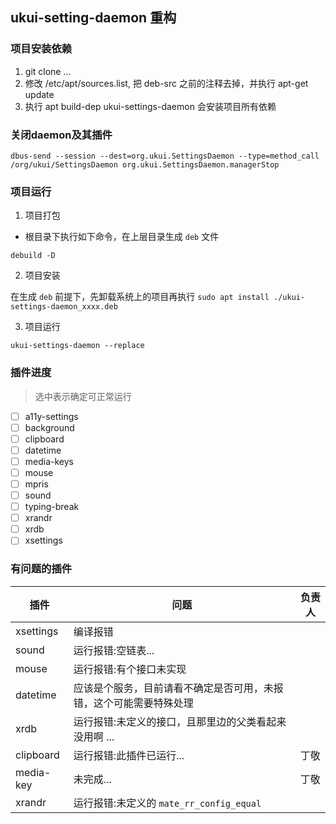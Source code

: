## ukui-setting-daemon 重构

### 项目安装依赖

1. git clone ...
2. 修改 /etc/apt/sources.list, 把 deb-src 之前的注释去掉，并执行 apt-get update
2. 执行 apt build-dep ukui-settings-daemon 会安装项目所有依赖

### 关闭daemon及其插件

```shell
dbus-send --session --dest=org.ukui.SettingsDaemon --type=method_call /org/ukui/SettingsDaemon org.ukui.SettingsDaemon.managerStop
```

### 项目运行

1. 项目打包

- 根目录下执行如下命令，在上层目录生成 `deb` 文件

```shell
debuild -D
```

2. 项目安装

在生成 `deb` 前提下，先卸载系统上的项目再执行 `sudo apt install ./ukui-settings-daemon_xxxx.deb`

3. 项目运行

`ukui-settings-daemon --replace`

### 插件进度

> 选中表示确定可正常运行

- [ ] a11y-settings
- [ ] background
- [ ] clipboard
- [ ] datetime
- [ ] media-keys
- [ ] mouse
- [ ] mpris
- [ ] sound
- [ ] typing-break
- [ ] xrandr
- [ ] xrdb
- [ ] xsettings

### 有问题的插件

| 插件 | 问题 | 负责人 |
| --- | --- | --- |
| xsettings | 编译报错| |
| sound | 运行报错:空链表... | |
| mouse | 运行报错:有个接口未实现 | |
| datetime | 应该是个服务，目前请看不确定是否可用，未报错，这个可能需要特殊处理 | |
| xrdb | 运行报错:未定义的接口，且那里边的父类看起来没用啊 ...| |
| clipboard | 运行报错:此插件已运行...| 丁敬 |
| media-key | 未完成...| 丁敬 |
| xrandr | 运行报错:未定义的 `mate_rr_config_equal` | |

